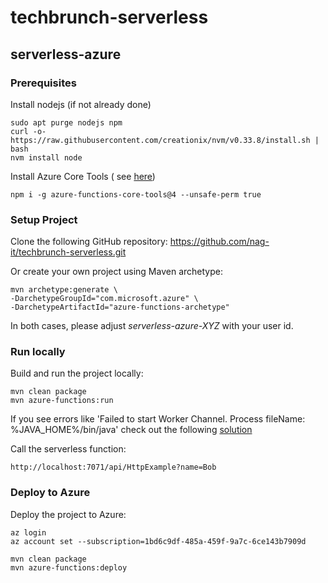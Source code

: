 # techbrunch-serverless

## serverless-azure

### Prerequisites

Install nodejs (if not already done)

```
sudo apt purge nodejs npm
curl -o- https://raw.githubusercontent.com/creationix/nvm/v0.33.8/install.sh | bash
nvm install node
```

Install Azure Core Tools ( see [here](https://learn.microsoft.com/en-us/azure/azure-functions/functions-run-local?tabs=windows%2Cisolated-process%2Cnode-v4%2Cpython-v2%2Chttp-trigger%2Ccontainer-apps&pivots=programming-language-csharp#install-the-azure-functions-core-tools))
```
npm i -g azure-functions-core-tools@4 --unsafe-perm true
```

### Setup Project

Clone the following GitHub repository: https://github.com/nag-it/techbrunch-serverless.git

Or create your own project using Maven archetype:
```
mvn archetype:generate \
-DarchetypeGroupId="com.microsoft.azure" \
-DarchetypeArtifactId="azure-functions-archetype"
```

In both cases, please adjust *<functionAppName>serverless-azure-XYZ</functionAppName>* with your user id.

### Run locally

Build and run the project locally:
```
mvn clean package
mvn azure-functions:run
```
If you see errors like 'Failed to start Worker Channel. Process fileName: %JAVA_HOME%/bin/java' check out the following [solution](https://stackoverflow.com/questions/64032219/azure-function-in-java-does-not-work-locally)

Call the serverless function:
```
http://localhost:7071/api/HttpExample?name=Bob
```

### Deploy to Azure

Deploy the project to Azure:

```
az login
az account set --subscription=1bd6c9df-485a-459f-9a7c-6ce143b7909d

mvn clean package
mvn azure-functions:deploy
```